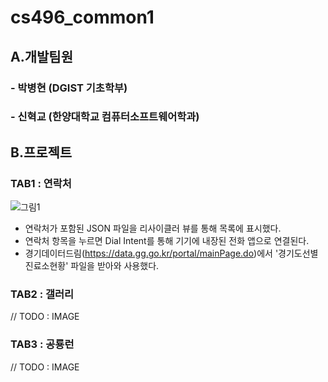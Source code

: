 # cs496_common1 

## A.개발팀원
### - 박병현 (DGIST 기초학부)
### - 신혁교 (한양대학교 컴퓨터소프트웨어학과)

## B.프로젝트
### TAB1 : 연락처
![그림1](https://user-images.githubusercontent.com/107671359/177317754-6957ab30-29d3-4422-921b-bd7c384df7d7.png)
* 연락처가 포함된 JSON 파일을 리사이클러 뷰를 통해 목록에 표시했다.
* 연락처 항목을 누르면 Dial Intent를 통해 기기에 내장된 전화 앱으로 연결된다.
* 경기데이터드림(https://data.gg.go.kr/portal/mainPage.do)에서 '경기도선별진료소현황' 파일을 받아와 사용했다.


### TAB2 : 갤러리
// TODO : IMAGE

### TAB3 : 공룡런
// TODO : IMAGE
